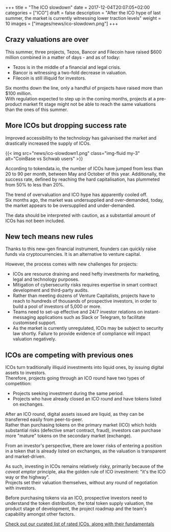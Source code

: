 +++
title = "The ICO slowdown"
date = 2017-12-04T20:07:05+02:00
categories = ["ICO"]
draft = false
description = "After the ICO hype of last summer, the market is currently witnessing lower traction levels"
weight = 10
images = ["images/news/ico-slowdown.png"]
+++

## Crazy valuations are over

This summer, three projects, Tezos, Bancor and Filecoin have raised $600 million combined in a matter of days - and as of today:

* Tezos is in the middle of a financial and legal crisis.
* Bancor is witnessing a two-fold decrease in valuation.
* Filecoin is still illiquid for investors.

Six months down the line, only a handful of projects have raised more than $100 million.  
With regulation expected to step up in the coming months, projects at a pre-product market fit stage might not be able to reach the same valuations than the ones of this summer.

## More ICOs but dropping success rate

Improved accessibility to the technology has galvanised the market and drastically increased the supply of ICOs.

{{< img src="news/ico-slowdown1.png" class="img-fluid my-3" alt="CoinBase vs Schwab users" >}}

According to tokendata.io, the number of ICOs have jumped from less than 20 to 90 per month, between May and October of this year. Additionally, the success rate, defined by reaching the hard capitalisation, has plummeted from 50% to less than 20%. 

The trend of overvaluation and ICO hype has apparently cooled off.  
Six months ago, the market was undersupplied and over-demanded, today, the market appears to be oversupplied and under-demanded.

The data should be interpreted with caution, as a substantial amount of ICOs has not been included.

## New tech means new rules

Thanks to this new-gen financial instrument, founders can quickly raise funds via cryptocurrencies. It is an alternative to venture capital.

However, the process comes with new challenges for projects:

* ICOs are resource draining and need hefty investments for marketing, legal and technology purposes.
* Mitigation of cybersecurity risks requires expertise in smart contract development and third-party audits.
* Rather than meeting dozens of Venture Capitalists, projects have to reach to hundreds of thousands of prospective investors, in order to build a pool of investors of 5,000 or more.
* Teams need to set-up effective and 24/7 investor relations on instant-messaging applications such as Slack or Telegram, to facilitate customised support.
* As the market is currently unregulated, ICOs may be subject to security law shortly. Failure to provide evidence of compliance will impact valuation negatively.

## ICOs are competing with previous ones

ICOs turn traditionally illiquid investments into liquid ones, by issuing digital assets to investors.  
Therefore, projects going through an ICO round have two types of competition:

* Projects seeking investment during the same period.
* Projects who have already closed an ICO round and have tokens listed on exchanges.

After an ICO round, digital assets issued are liquid, as they can be transferred easily from peer-to-peer.  
Rather than purchasing tokens on the primary market (ICO) which holds substantial risks (defective smart contract, fraud), investors can purchase more "mature" tokens on the secondary market (exchange).

From an investor's perspective, there are lower risks of entering a position in a token that is already listed on exchanges, as the valuation is transparent and market-driven.

As such, investing in ICOs remains relatively risky, primarily because of the _caveat emptor_ principle, aka the golden rule of ICO investment: "it's the ICO way or the highway".  
Projects set their valuation themselves, without any round of negotiation with investors.

Before purchasing tokens via an ICO, prospective investors need to understand the token distribution, the total token supply valuation, the product stage of development, the project roadmap and the team's capability amongst other factors.


<a href=/token-sales target=_blank>Check out our curated list of rated ICOs, along with their fundamentals</a>

